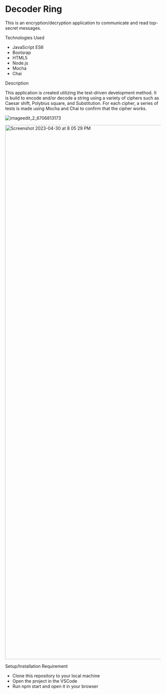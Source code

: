 # Decoder Ring

This is an encryption/decryption application to communicate and read top-secret messages.

Technologies Used

- JavaScript ES6
- Bootsrap
- HTML5
- Node.js
- Mocha
- Chai

Description

This application is created utilizing the test-driven development method. It is build to encode and/or decode a string using a variety of ciphers such as Caesar shift, Polybius square, and Substitution. For each cipher, a series of tests is made using Mocha and Chai to confirm that the cipher works.

![imageedit_2_6706813173](https://user-images.githubusercontent.com/112740790/235387283-a4da6783-0b8a-44fe-9232-4281520c04b4.png)


<img width="1728" alt="Screenshot 2023-04-30 at 8 05 29 PM" src="https://user-images.githubusercontent.com/112740790/235386893-44c99202-1ae5-4466-a8dd-b40d92404bec.png">

Setup/Installation Requirement

- Clone this repository to your local machine
- Open the project in the VSCode
- Run npm start and open it in your browser
